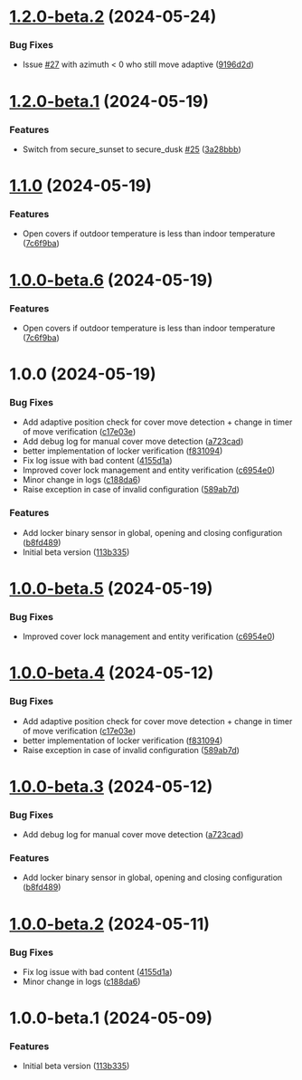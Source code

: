 # [1.2.0-beta.2](https://github.com/mguyard/appdaemon-coversmanager/compare/v1.2.0-beta.1...v1.2.0-beta.2) (2024-05-24)


### Bug Fixes

* Issue [#27](https://github.com/mguyard/appdaemon-coversmanager/issues/27) with azimuth < 0 who still move adaptive ([9196d2d](https://github.com/mguyard/appdaemon-coversmanager/commit/9196d2d7edfaf3ceaf126ba9e9a04e31fb6454d3))

# [1.2.0-beta.1](https://github.com/mguyard/appdaemon-coversmanager/compare/v1.1.0...v1.2.0-beta.1) (2024-05-19)


### Features

* Switch from secure_sunset to secure_dusk [#25](https://github.com/mguyard/appdaemon-coversmanager/issues/25) ([3a28bbb](https://github.com/mguyard/appdaemon-coversmanager/commit/3a28bbb6a409a7aca31247d6b22f75228684b579))

# [1.1.0](https://github.com/mguyard/appdaemon-coversmanager/compare/v1.0.0...v1.1.0) (2024-05-19)


### Features

* Open covers if outdoor temperature is less than indoor temperature ([7c6f9ba](https://github.com/mguyard/appdaemon-coversmanager/commit/7c6f9ba1667509f60bf8a256869d718dd3b12b68))

# [1.0.0-beta.6](https://github.com/mguyard/appdaemon-coversmanager/compare/v1.0.0-beta.5...v1.0.0-beta.6) (2024-05-19)


### Features

* Open covers if outdoor temperature is less than indoor temperature ([7c6f9ba](https://github.com/mguyard/appdaemon-coversmanager/commit/7c6f9ba1667509f60bf8a256869d718dd3b12b68))

# 1.0.0 (2024-05-19)


### Bug Fixes

* Add adaptive position check for cover move detection + change in timer of move verification ([c17e03e](https://github.com/mguyard/appdaemon-coversmanager/commit/c17e03e22460cea8c8ac322b0b365abe35fd8fd5))
* Add debug log for manual cover move detection ([a723cad](https://github.com/mguyard/appdaemon-coversmanager/commit/a723cad7860ba93cf9d48cd0e68cb70481b68ee0))
* better implementation of locker verification ([f831094](https://github.com/mguyard/appdaemon-coversmanager/commit/f83109477b095905e03716cfe6a866f28c07845d))
* Fix log issue with bad content ([4155d1a](https://github.com/mguyard/appdaemon-coversmanager/commit/4155d1a492593b4320e4afed71a2bb71223d103f))
* Improved cover lock management and entity verification ([c6954e0](https://github.com/mguyard/appdaemon-coversmanager/commit/c6954e04bd0fe9e6d13367555f770ba9748e6032))
* Minor change in logs ([c188da6](https://github.com/mguyard/appdaemon-coversmanager/commit/c188da627af07f01e64b868a5d9b0b61bd7b0ea5))
* Raise exception in case of invalid configuration ([589ab7d](https://github.com/mguyard/appdaemon-coversmanager/commit/589ab7de49f0fb295da63a742905d61a517954c2))


### Features

* Add locker binary sensor in global, opening and closing configuration ([b8fd489](https://github.com/mguyard/appdaemon-coversmanager/commit/b8fd48973f04877eac68c7342630cce8c399c572))
* Initial beta version ([113b335](https://github.com/mguyard/appdaemon-coversmanager/commit/113b335a504ce02ebbdcb6182cc0d5b89482b938))

# [1.0.0-beta.5](https://github.com/mguyard/appdaemon-coversmanager/compare/v1.0.0-beta.4...v1.0.0-beta.5) (2024-05-19)


### Bug Fixes

* Improved cover lock management and entity verification ([c6954e0](https://github.com/mguyard/appdaemon-coversmanager/commit/c6954e04bd0fe9e6d13367555f770ba9748e6032))

# [1.0.0-beta.4](https://github.com/mguyard/appdaemon-coversmanager/compare/v1.0.0-beta.3...v1.0.0-beta.4) (2024-05-12)


### Bug Fixes

* Add adaptive position check for cover move detection + change in timer of move verification ([c17e03e](https://github.com/mguyard/appdaemon-coversmanager/commit/c17e03e22460cea8c8ac322b0b365abe35fd8fd5))
* better implementation of locker verification ([f831094](https://github.com/mguyard/appdaemon-coversmanager/commit/f83109477b095905e03716cfe6a866f28c07845d))
* Raise exception in case of invalid configuration ([589ab7d](https://github.com/mguyard/appdaemon-coversmanager/commit/589ab7de49f0fb295da63a742905d61a517954c2))

# [1.0.0-beta.3](https://github.com/mguyard/appdaemon-coversmanager/compare/v1.0.0-beta.2...v1.0.0-beta.3) (2024-05-12)


### Bug Fixes

* Add debug log for manual cover move detection ([a723cad](https://github.com/mguyard/appdaemon-coversmanager/commit/a723cad7860ba93cf9d48cd0e68cb70481b68ee0))


### Features

* Add locker binary sensor in global, opening and closing configuration ([b8fd489](https://github.com/mguyard/appdaemon-coversmanager/commit/b8fd48973f04877eac68c7342630cce8c399c572))

# [1.0.0-beta.2](https://github.com/mguyard/appdaemon-coversmanager/compare/v1.0.0-beta.1...v1.0.0-beta.2) (2024-05-11)


### Bug Fixes

* Fix log issue with bad content ([4155d1a](https://github.com/mguyard/appdaemon-coversmanager/commit/4155d1a492593b4320e4afed71a2bb71223d103f))
* Minor change in logs ([c188da6](https://github.com/mguyard/appdaemon-coversmanager/commit/c188da627af07f01e64b868a5d9b0b61bd7b0ea5))

# 1.0.0-beta.1 (2024-05-09)


### Features

* Initial beta version ([113b335](https://github.com/mguyard/appdaemon-covermanager/commit/113b335a504ce02ebbdcb6182cc0d5b89482b938))
